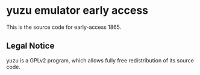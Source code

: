 yuzu emulator early access
=============

This is the source code for early-access 1865.

## Legal Notice

yuzu is a GPLv2 program, which allows fully free redistribution of its source code.